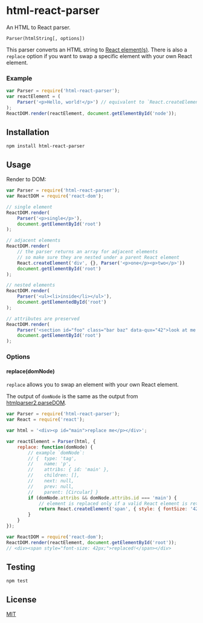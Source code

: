 # html-react-parser

An HTML to React parser.

`Parser(htmlString[, options])`

This parser converts an HTML string to [React element(s)](https://facebook.github.io/react/docs/glossary.html#react-elements). There is also a `replace` option if you want to swap a specific element with your own React element.

### Example

```js
var Parser = require('html-react-parser');
var reactElement = (
    Parser('<p>Hello, world!</p>') // equivalent to `React.createElement('p', {}, 'Hello, world!')`
);
ReactDOM.render(reactElement, document.getElementById('node'));
```

## Installation

`npm install html-react-parser`

## Usage

Render to DOM:

```js
var Parser = require('html-react-parser');
var ReactDOM = require('react-dom');

// single element
ReactDOM.render(
    Parser('<p>single</p>'),
    document.getElementById('root')
);

// adjacent elements
ReactDOM.render(
    // the parser returns an array for adjacent elements
    // so make sure they are nested under a parent React element
    React.createElement('div', {}, Parser('<p>one</p><p>two</p>'))
    document.getElementById('root')
);

// nested elements
ReactDOM.render(
    Parser('<ul><li>inside</li></ul>'),
    document.getElementedById('root')
);

// attributes are preserved
ReactDOM.render(
    Parser('<section id="foo" class="bar baz" data-qux="42">look at me now</section>'),
    document.getElementById('root')
);
```

### Options

#### replace(domNode)

`replace` allows you to swap an element with your own React element.

The output of `domNode` is the same as the output from [htmlparser2.parseDOM](https://github.com/fb55/domhandler#example).

```js
var Parser = require('html-react-parser');
var React = require('react');

var html = '<div><p id="main">replace me</p></div>';

var reactElement = Parser(html, {
    replace: function(domNode) {
        // example `domNode`:
        // {  type: 'tag',
        //    name: 'p',
        //    attribs: { id: 'main' },
        //    children: [],
        //    next: null,
        //    prev: null,
        //    parent: [Circular] }
        if (domNode.attribs && domNode.attribs.id === 'main') {
            // element is replaced only if a valid React element is returned
            return React.createElement('span', { style: { fontSize: '42px' } }, 'replaced!');
        }
    }
});

var ReactDOM = require('react-dom');
ReactDOM.render(reactElement, document.getElementById('root'));
// <div><span style="font-size: 42px;">replaced!</span></div>
```

## Testing

`npm test`

## License

[MIT](https://github.com/remarkablemark/html-react-parser/blob/master/LICENSE)

